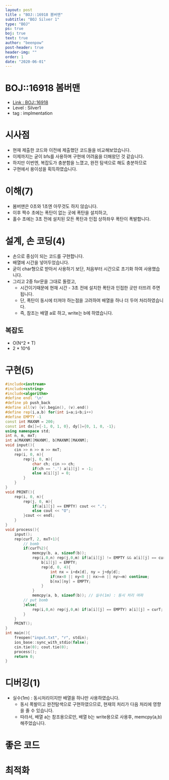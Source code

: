 ```yaml
---
layout: post
title : "BOJ::16918 봄버맨"
subtitle: "BOJ Silver 1"
type: "BOJ"
ps: true
boj: true
text: true
author: "beenpow"
post-header: true
header-img: ""
order: 1
date: "2020-06-01"
---
```

# BOJ::16918 봄버맨
- [Link : BOJ::16918](https://www.acmicpc.net/problem/16918)
- Level : Silver1
- tag : implmentation

# 시사점
- 현재 제출한 코드와 이전에 제출했던 코드들을 비교해보았습니다.
- 이제까지는 굳이 bfs를 사용하며 구현에 어려움을 더해왔던 것 같습니다.
- 하지만 이번엔, 복잡도가 충분함을 느꼈고, 완전 탐색으로 해도 충분하므로
- 구현에서 용이성을 획득하였습니다.

# 이해(7)
- 봄버맨은 0초와 1초엔 아무것도 하지 않습니다.
- 이후 짝수 초에는 폭탄이 없는 곳에 폭탄을 설치하고,
- 홀수 초에는 3초 전에 설치된 모든 폭탄과 인접 상하좌우 폭탄이 폭발합니다.


# 설계, 손 코딩(4)
- 손으로 중심이 되는 코드를 구현합니다.
- 배열에 시간을 넣어두었습니다.
- 굳이 char형으로 받아서 사용하기 보단, 처음부터 시간으로 초기화 하여 사용했습니다.
- 그리고 2중 for문을 그대로 돌렸고,
  - 시간이기때문에 현재 시간 - 3초 전에 설치한 폭탄과 인접한 곳만 터뜨려 주면 됩니다.
  - 단, 폭탄이 동시에 터져야 하는점을 고려하여 배열을 하나 더 두어 처리하였습니다.
  - 즉, 참조는 배열 a로 하고, write는 b에 하였습니다.

## 복잡도
- O(N^2 * T) 
- 2 * 10^6

# 구현(5)

```cpp
#include<iostream>
#include<cstring>
#include<algorithm>
#define endl '\n'
#define pb push_back
#define all(v) (v).begin(), (v).end()
#define rep(i,a,b) for(int i=a;i<b;i++)
#define EMPTY -1
const int MAXNM = 200;
const int dx[]={-1, 0, 1, 0}, dy[]={0, 1, 0, -1};
using namespace std;
int n, m, mxT;
int a[MAXNM][MAXNM], b[MAXNM][MAXNM];
void input(){
    cin >> n >> m >> mxT;
    rep(i, 0, n){
        rep(j, 0, m){
            char ch; cin >> ch;
            if(ch == '.') a[i][j] = -1;
            else a[i][j] = 0;
        }
    }
}
void PRINT(){
    rep(i, 0, n){
        rep(j, 0, m){
            if(a[i][j] == EMPTY) cout << ".";
            else cout << "O";
        }cout << endl;
    }
}
void process(){
    input();
    rep(curT, 2, mxT+1){
        // bomb
        if(curT%2){
            memcpy(b, a, sizeof(b));
            rep(i,0,n) rep(j,0,m) if(a[i][j] != EMPTY && a[i][j] == curT-3){
                b[i][j] = EMPTY;
                rep(d, 0, 4){
                    int nx = i+dx[d], ny = j+dy[d];
                    if(nx<0 || ny<0 || nx>=n || ny>=m) continue;
                    b[nx][ny] = EMPTY;
                }
            }
            memcpy(a, b, sizeof(b)); // 실수(1m) : 동시 처리 여파
        // put bomb
        }else{
            rep(i,0,n) rep(j,0,m) if(a[i][j] == EMPTY) a[i][j] = curT;
        }
    }
    PRINT();
}
int main(){
    freopen("input.txt", "r", stdin);
    ios_base::sync_with_stdio(false);
    cin.tie(0); cout.tie(0);
    process();
    return 0;
}

```


# 디버깅(1)
- 실수(1m) : 동시처리이지만 배열을 하나만 사용하였습니다.
  - 동시 폭발이고 완전탐색으로 구현하였으므로, 현재의 처리가 다음 처리에 영향을 줄 수 있습니다.
  - 따라서, 배열 a는 참조용으로만, 배열 b는 write용으로 사용후, memcpy(a,b)해주었습니다.

# 좋은 코드

# 최적화
